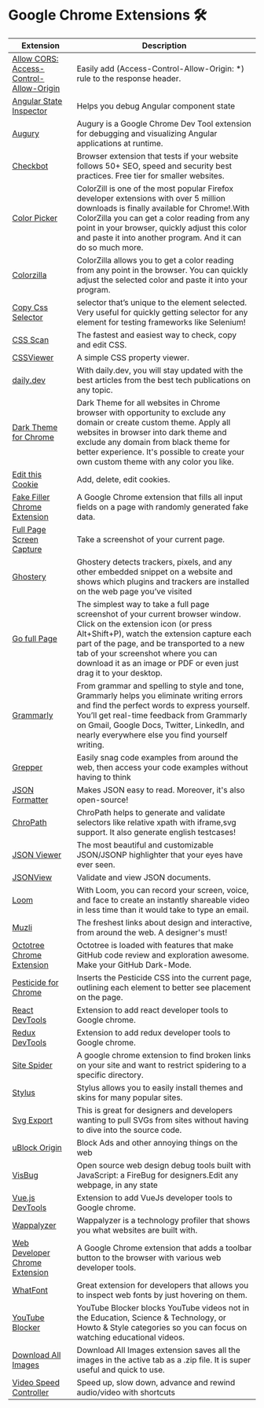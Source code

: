 # Google Chrome Extensions 🛠

| Extension | Description |
| --------- | ----------- |
[Allow CORS: Access-Control-Allow-Origin](https://chrome.google.com/webstore/detail/allow-cors-access-control/lhobafahddgcelffkeicbaginigeejlf?hl=en) | Easily add (Access-Control-Allow-Origin: *) rule to the response header.
[Angular State Inspector](https://chrome.google.com/webstore/detail/angular-state-inspector/nelkodgfpddgpdbcjinaaalphkfffbem) | Helps you debug Angular component state
[Augury](https://chrome.google.com/webstore/detail/augury/elgalmkoelokbchhkhacckoklkejnhcd?hl=en) | Augury is a Google Chrome Dev Tool extension for debugging and visualizing Angular applications at runtime.
[Checkbot](https://www.checkbot.io/) | Browser extension that tests if your website follows 50+ SEO, speed and security best practices. Free tier for smaller websites.
[Color Picker](https://chrome.google.com/webstore/detail/colorzilla/bhlhnicpbhignbdhedgjhgdocnmhomnp?hl=en) | ColorZill is one of the most popular Firefox developer extensions with over 5 million downloads is finally available for Chrome!.With ColorZilla you can get a color reading from any point in your browser, quickly adjust this color and paste it into another program. And it can do so much more.
[Colorzilla](https://chrome.google.com/webstore/detail/colorzilla/bhlhnicpbhignbdhedgjhgdocnmhomnp) | ColorZilla allows you to get a color reading from any point in the browser. You can quickly adjust the selected color and paste it into your program.
[Copy Css Selector](https://chrome.google.com/webstore/detail/copy-css-selector/kemkenbgbgodoglfkkejbdcpojnodnkg?hl=en) |selector that’s unique to the element selected. Very useful for quickly getting selector for any element for testing frameworks like Selenium!
[CSS Scan](https://chrome.google.com/webstore/detail/css-scan/gieabiemggnpnminflinemaickipbebg) | The fastest and easiest way to check, copy and edit CSS.
[CSSViewer](https://chrome.google.com/webstore/detail/cssviewer/ggfgijbpiheegefliciemofobhmofgce?hl=en) | A simple CSS property viewer.
[daily.dev](https://chrome.google.com/webstore/detail/dailydev-news-for-busy-de/jlmpjdjjbgclbocgajdjefcidcncaied?hl=en) | With daily.dev, you will stay updated with the best articles from the best tech publications on any topic.
[Dark Theme for Chrome](https://chrome.google.com/webstore/detail/dark-theme-for-chrome/pjbgfifennfhnbkhoidkdchbflppjncb) | Dark Theme for all websites in Chrome browser with opportunity to exclude any domain or create custom theme. Apply all websites in browser into dark theme and exclude any domain from black theme for better experience. It's possible to create your own custom theme with any color you like.
[Edit this Cookie](https://chrome.google.com/webstore/detail/editthiscookie/fngmhnnpilhplaeedifhccceomclgfbg) | Add, delete, edit cookies.
[Fake Filler Chrome Extension](https://chrome.google.com/webstore/detail/fake-filler/bnjjngeaknajbdcgpfkgnonkmififhfo) | A Google Chrome extension that fills all input fields on a page with randomly generated fake data.
[Full Page Screen Capture](https://chrome.google.com/webstore/detail/gofullpage-full-page-scre/fdpohaocaechififmbbbbbknoalclacl?hl=en) | Take a screenshot of your current page.
[Ghostery](https://chrome.google.com/webstore/detail/ghostery-%E2%80%93-privacy-ad-blo/mlomiejdfkolichcflejclcbmpeaniij?hl=en) | Ghostery detects trackers, pixels, and any other embedded snippet on a website and shows which plugins and trackers are installed on the web page you’ve visited
[Go full Page](https://chrome.google.com/webstore/detail/gofullpage-full-page-scre/fdpohaocaechififmbbbbbknoalclacl?hl=en) |The simplest way to take a full page screenshot of your current browser window. Click on the extension icon (or press Alt+Shift+P), watch the extension capture each part of the page, and be transported to a new tab of your screenshot where you can download it as an image or PDF or even just drag it to your desktop.
[Grammarly](https://chrome.google.com/webstore/detail/grammarly-for-chrome/kbfnbcaeplbcioakkpcpgfkobkghlhen?utm_source=chrome-ntp-icon) |From grammar and spelling to style and tone, Grammarly helps you eliminate writing errors and find the perfect words to express yourself. You’ll get real-time feedback from Grammarly on Gmail, Google Docs, Twitter, LinkedIn, and nearly everywhere else you find yourself writing.
[Grepper](https://chrome.google.com/webstore/detail/grepper/amaaokahonnfjjemodnpmeenfpnnbkco?hl=en) | Easily snag code examples from around the web, then access your code examples without having to think
[JSON Formatter](https://chrome.google.com/webstore/detail/json-formatter/bcjindcccaagfpapjjmafapmmgkkhgoa?hl=en) |Makes JSON easy to read. Moreover, it's also open-source!
[ChroPath](https://chrome.google.com/webstore/detail/chropath/ljngjbnaijcbncmcnjfhigebomdlkcjo) |ChroPath helps to generate and validate selectors like relative xpath with iframe,svg support. It also generate english testcases!
[JSON Viewer](https://chrome.google.com/webstore/detail/json-viewer/gbmdgpbipfallnflgajpaliibnhdgobh) | The most beautiful and customizable JSON/JSONP highlighter that your eyes have ever seen.
[JSONView](https://chrome.google.com/webstore/detail/jsonview/chklaanhfefbnpoihckbnefhakgolnmc?hl=en) | Validate and view JSON documents.
[Loom](https://chrome.google.com/webstore/detail/loom-for-chrome/liecbddmkiiihnedobmlmillhodjkdmb) |With Loom, you can record your screen, voice, and face to create an instantly shareable video in less time than it would take to type an email.
[Muzli](https://chrome.google.com/webstore/detail/muzli-2-stay-inspired/glcipcfhmopcgidicgdociohdoicpdfc) | The freshest links about design and interactive, from around the web. A designer's must!
[Octotree Chrome Extension](https://www.octotree.io/) |  Octotree is loaded with features that make GitHub code review and exploration awesome. Make your GitHub Dark-Mode.
[Pesticide for Chrome](https://chrome.google.com/webstore/detail/pesticide-for-chrome-with/eipbgplchlidkojmppclhkechkhmlefi/related) | Inserts the Pesticide CSS into the current page, outlining each element to better see placement on the page.
[React DevTools](https://chrome.google.com/webstore/detail/react-developer-tools/fmkadmapgofadopljbjfkapdkoienihi) | Extension to add react developer tools to Google chrome.
[Redux DevTools](https://chrome.google.com/webstore/detail/redux-devtools/lmhkpmbekcpmknklioeibfkpmmfibljd) | Extension to add redux developer tools to Google chrome.
[Site Spider](https://chrome.google.com/webstore/detail/site-spider-mark-ii/gedjofgioahckekhpgknhchelbpdogok?hl=en%20) | A google chrome extension to find broken links on your site and want to restrict spidering to a specific directory.
[Stylus](https://chrome.google.com/webstore/detail/stylus/clngdbkpkpeebahjckkjfobafhncgmne?hl=en) | Stylus allows you to easily install themes and skins for many popular sites.
[Svg Export](https://chrome.google.com/webstore/detail/svg-export/naeaaedieihlkmdajjefioajbbdbdjgp?hl=en-GB) | This is great for designers and developers wanting to pull SVGs from sites without having to dive into the source code.
[uBlock Origin](https://chrome.google.com/webstore/detail/ublock-origin/cjpalhdlnbpafiamejdnhcphjbkeiagm) | Block Ads and other annoying things on the web
[VisBug](https://chrome.google.com/webstore/detail/visbug/cdockenadnadldjbbgcallicgledbeoc?hl=en) | Open source web design debug tools built with JavaScript: a FireBug for designers.Edit any webpage, in any state
[Vue.js DevTools](https://chrome.google.com/webstore/detail/vuejs-devtools/nhdogjmejiglipccpnnnanhbledajbpd) | Extension to add VueJs developer tools to Google chrome.
[Wappalyzer](https://chrome.google.com/webstore/detail/wappalyzer/gppongmhjkpfnbhagpmjfkannfbllamg?hl=en) |Wappalyzer is a technology profiler that shows you what websites are built with.
[Web Developer Chrome Extension](https://chrome.google.com/webstore/detail/web-developer/bfbameneiokkgbdmiekhjnmfkcnldhhm) | A Google Chrome extension that adds a toolbar button to the browser with various web developer tools.
[WhatFont](https://chrome.google.com/webstore/detail/whatfont/jabopobgcpjmedljpbcaablpmlmfcogm) | Great extension for developers that allows you to inspect web fonts by just hovering on them.
[YouTube Blocker](https://chrome.google.com/webstore/detail/youtube-blocker/oohcfepaadomnocmmkejhnfhcddpdpab) | YouTube Blocker blocks YouTube videos not in the Education, Science & Technology, or Howto & Style categories so you can focus on watching educational videos.
[Download All Images](https://chrome.google.com/webstore/detail/download-all-images/ifipmflagepipjokmbdecpmjbibjnakm) | Download All Images extension saves all the images in the active tab as a .zip file. It is super useful and quick to use.
[Video Speed Controller](https://chrome.google.com/webstore/detail/video-speed-controller/nffaoalbilbmmfgbnbgppjihopabppdk?hl=en) | Speed up, slow down, advance and rewind audio/video with shortcuts

